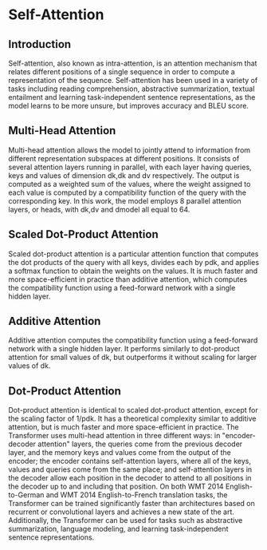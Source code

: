 # Self-Attention


## Introduction
Self-attention, also known as intra-attention, is an attention mechanism that relates different positions of a single sequence in order to compute a representation of the sequence. Self-attention has been used in a variety of tasks including reading comprehension, abstractive summarization, textual entailment and learning task-independent sentence representations, as the model learns to be more unsure, but improves accuracy and BLEU score.

## Multi-Head Attention
Multi-head attention allows the model to jointly attend to information from different representation subspaces at different positions. It consists of several attention layers running in parallel, with each layer having queries, keys and values of dimension dk,dk and dv respectively. The output is computed as a weighted sum of the values, where the weight assigned to each value is computed by a compatibility function of the query with the corresponding key. In this work, the model employs 8 parallel attention layers, or heads, with dk,dv and dmodel all equal to 64.

## Scaled Dot-Product Attention
Scaled dot-product attention is a particular attention function that computes the dot products of the query with all keys, divides each by pdk, and applies a softmax function to obtain the weights on the values. It is much faster and more space-efficient in practice than additive attention, which computes the compatibility function using a feed-forward network with a single hidden layer.

## Additive Attention
Additive attention computes the compatibility function using a feed-forward network with a single hidden layer. It performs similarly to dot-product attention for small values of dk, but outperforms it without scaling for larger values of dk.

## Dot-Product Attention
Dot-product attention is identical to scaled dot-product attention, except for the scaling factor of 1/pdk. It has a theoretical complexity similar to additive attention, but is much faster and more space-efficient in practice. The Transformer uses multi-head attention in three different ways: in "encoder-decoder attention" layers, the queries come from the previous decoder layer, and the memory keys and values come from the output of the encoder; the encoder contains self-attention layers, where all of the keys, values and queries come from the same place; and self-attention layers in the decoder allow each position in the decoder to attend to all positions in the decoder up to and including that position. On both WMT 2014 English-to-German and WMT 2014 English-to-French translation tasks, the Transformer can be trained significantly faster than architectures based on recurrent or convolutional layers and achieves a new state of the art. Additionally, the Transformer can be used for tasks such as abstractive summarization, language modeling, and learning task-independent sentence representations.